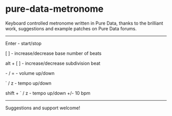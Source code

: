 # pure-data-metronome

Keyboard controlled metronome written in Pure Data, thanks to the brilliant work, suggestions and example patches on Pure Data forums.


---


Enter - start/stop

[ ] - increase/decrease base number of beats

alt + [ ] - increase/decrease subdivision beat

\- / = - volume up/down

\` / z - tempo up/down

shift + \` / z - tempo up/down +/- 10 bpm


---


Suggestions and support welcome!
